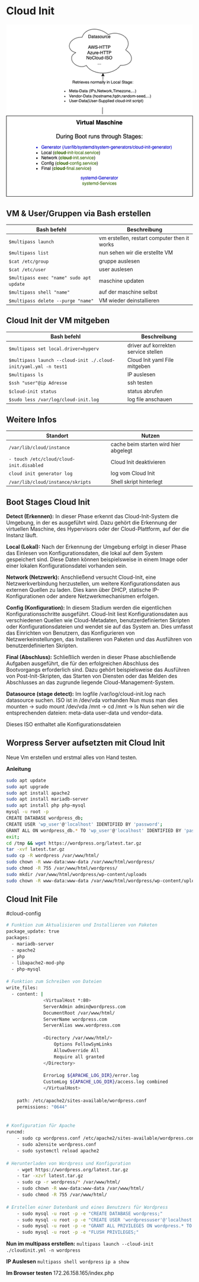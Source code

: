 # Cloud Init

![CloudInit funktionsweise](https://github.com/lauradubach/Modul-IaC/blob/a869c8ce114075558f7655bf471369ec33210e4f/Cloud%20Init.png) 

## VM & User/Gruppen via Bash erstellen

| Bash befehl | Beschreibung |
| ---- | ---- |
| `$multipass launch` | vm erstellen, restart computer then it works |
| `$multipass list` | nun sehen wir die erstellte VM |
| `$cat /etc/group` | gruppe auslesen |
| `$cat /etc/user` | user auslesen | 
| `$multipass exec "name" sudo apt update` | maschine updaten |
| `$multipass shell "name"` | auf der maschine selbst |
| `$multipass delete --purge "name"` | VM wieder deinstallieren |


## Cloud Init der VM mitgeben

| Bash befehl | Beschreibung |
| ---- | ---- |
| `$multipass set local.driver=hyperv` | driver auf korrekten service stellen |
| `$multipass launch --cloud-init ./.cloud-init/yaml.yml -n test1` | Cloud Init yaml File mitgeben |
| `$multipass ls` | IP auslesen |
| `$ssh "user"@ip Adresse` | ssh testen |
| `$cloud-init status` | status abrufen |
| `$sudo less /var/log/cloud-init.log` | log file anschauen |

## Weitere Infos

| Standort | Nutzen |
| ---- | ---- |
| `/var/lib/cloud/instance` | cache beim starten wird hier abgelegt |
| `- touch /etc/cloud/cloud-init.disabled` | Cloud Init deaktivieren |
| `cloud init generator log` | log vom Cloud Init |
| `/var/lib/cloud/instance/skripts` | Shell skript hinterlegt |

## Boot Stages Cloud Init

**Detect (Erkennen):**
    In dieser Phase erkennt das Cloud-Init-System die Umgebung, in der es ausgeführt wird. Dazu gehört die Erkennung der virtuellen Maschine, des Hypervisors oder der Cloud-Plattform, auf der die Instanz läuft.

**Local (Lokal):**
    Nach der Erkennung der Umgebung erfolgt in dieser Phase das Einlesen von Konfigurationsdaten, die lokal auf dem System gespeichert sind. Diese Daten können beispielsweise in einem Image oder einer lokalen Konfigurationsdatei vorhanden sein.

**Network (Netzwerk):**
    Anschließend versucht Cloud-Init, eine Netzwerkverbindung herzustellen, um weitere Konfigurationsdaten aus externen Quellen zu laden. Dies kann über DHCP, statische IP-Konfigurationen oder andere Netzwerkmechanismen erfolgen.

**Config (Konfiguration):**
    In diesem Stadium werden die eigentlichen Konfigurationsschritte ausgeführt. Cloud-Init liest Konfigurationsdaten aus verschiedenen Quellen wie Cloud-Metadaten, benutzerdefinierten Skripten oder Konfigurationsdateien und wendet sie auf das System an. Dies umfasst das Einrichten von Benutzern, das Konfigurieren von Netzwerkeinstellungen, das Installieren von Paketen und das Ausführen von benutzerdefinierten Skripten.

**Final (Abschluss):**
    Schließlich werden in dieser Phase abschließende Aufgaben ausgeführt, die für den erfolgreichen Abschluss des Bootvorgangs erforderlich sind. Dazu gehört beispielsweise das Ausführen von Post-Init-Skripten, das Starten von Diensten oder das Melden des Abschlusses an das zugrunde liegende Cloud-Management-System.

**Datasource (stage detect):**
Im logfile /var/log/cloud-init.log nach datasource suchen. ISO ist in /dev/vda vorhanden
Nun muss man dies mounten -> sudo mount /dev/vda /mnt -> cd /mnt  ->  ls
Nun sehen wir die entsprechenden dateien: meta-data user-data und vendor-data. 

Dieses ISO enthaltet alle Konfigurationsdateien 

## Worpress Server aufsetzten mit Cloud Init

Neue Vm erstellen und erstmal alles von Hand testen.

**Anleitung**
```bash
sudo apt update
sudo apt upgrade
sudo apt install apache2
sudo apt install mariadb-server
sudo apt install php php-mysql
mysql -u root -p
CREATE DATABASE wordpress_db;
CREATE USER 'wp_user'@'localhost' IDENTIFIED BY 'password';
GRANT ALL ON wordpress_db.* TO 'wp_user'@'localhost' IDENTIFIED BY 'password';
exit;
cd /tmp && wget https://wordpress.org/latest.tar.gz
tar -xvf latest.tar.gz
sudo cp -R wordpress /var/www/html/
sudo chown -R www-data:www-data /var/www/html/wordpress/
sudo chmod -R 755 /var/www/html/wordpress/
sudo mkdir /var/www/html/wordpress/wp-content/uploads
sudo chown -R www-data:www-data /var/www/html/wordpress/wp-content/uploads/
 ```

## Cloud Init File

#cloud-config
```bash
# Funktion zum Aktualisieren und Installieren von Paketen
package_update: true
packages:
  - mariadb-server
  - apache2
  - php
  - libapache2-mod-php
  - php-mysql

# Funktion zum Schreiben von Dateien
write_files: 
  - content: |
              <VirtualHost *:80>
              ServerAdmin admin@wordpress.com
              DocumentRoot /var/www/html/
              ServerName wordpress.com
              ServerAlias www.wordpress.com

              <Directory /var/www/html/>
                  Options FollowSymLinks
                  AllowOverride All
                  Require all granted
              </Directory>

              ErrorLog ${APACHE_LOG_DIR}/error.log
              CustomLog ${APACHE_LOG_DIR}/access.log combined
              </VirtualHost>

    path: /etc/apache2/sites-available/wordpress.conf
    permissions: "0644"


# Konfiguration für Apache
runcmd: 
    - sudo cp wordpress.conf /etc/apache2/sites-available/wordpress.conf
    - sudo a2ensite wordpress.conf
    - sudo systemctl reload apache2

# Herunterladen von Wordpress und Konfiguration
    - wget https://wordpress.org/latest.tar.gz
    - tar -xzvf latest.tar.gz
    - sudo cp -r wordpress/* /var/www/html/
    - sudo chown -R www-data:www-data /var/www/html/
    - sudo chmod -R 755 /var/www/html/

# Erstellen einer Datenbank und eines Benutzers für Wordpress
    - sudo mysql -u root -p -e "CREATE DATABASE wordpress;"
    - sudo mysql -u root -p -e "CREATE USER 'wordpressuser'@'localhost' IDENTIFIED BY 'password';"
    - sudo mysql -u root -p -e "GRANT ALL PRIVILEGES ON wordpress.* TO 'wordpressuser'@'localhost';"
    - sudo mysql -u root -p -e "FLUSH PRIVILEGES;"
```

**Nun im multipass erstellen:**
`multipass launch --cloud-init ./cloudinit.yml -n wordpress`

**IP Auslesen**
`multipass shell wordpress`
`ip a show`

**Im Browser testen**
172.26.158.165/index.php


